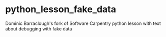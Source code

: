 # python_lesson_fake_data
Dominic Barraclough's fork of Software Carpentry python lesson with text about debugging with fake data
